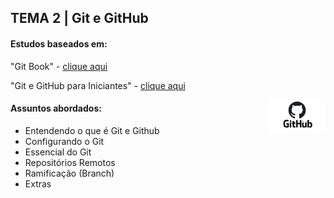 ## TEMA 2 | Git e GitHub

#### Estudos baseados em: 

"Git Book" - [clique aqui](https://git-scm.com/book/en/v2)

"Git e GitHub para Iniciantes" - [clique aqui](https://www.udemy.com/course/git-e-github-para-iniciantes/)

<img height="50" align="right" src="./img/github.png">

#### Assuntos abordados:

* Entendendo o que é Git e Github
* Configurando o Git
* Essencial do Git
* Repositórios Remotos
* Ramificação (Branch)
* Extras
